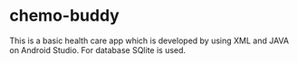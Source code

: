 # chemo-buddy
This is a basic health care app which is developed by using XML and JAVA on Android Studio. For database SQlite is used.
